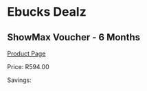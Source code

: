 
# Ebucks Dealz
## ShowMax Voucher - 6 Months
[Product Page](https://www.ebucks.com/web/shop/productSelected.do?prodId=259207129&catId=935859854)

Price: R594.00

Savings: 


	